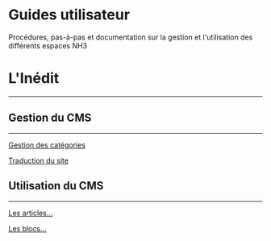# Guides utilisateur

Procédures, pas-à-pas et documentation sur la gestion et l'utilisation des différents espaces NH3

# L'Inédit

---

## Gestion du CMS

---

[Gestion des catégories](./categories/index.md)

[Traduction du site](./Traduction-du-site-14e23c9e-47e6-4c5d-a855-56566a85deec.md)

## Utilisation du CMS

---

[Les articles...](./Les-articles-b078487f-fc4b-42b6-9a81-af975b7b7c87.md)

[Les blocs...](./Les-blocs-be53310d-abfb-496d-900d-cd1ff1775ff8.md)
